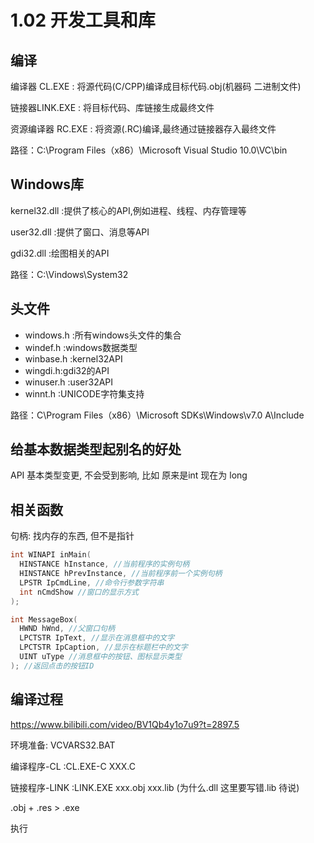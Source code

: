 # 1.02 开发工具和库

## 编译

编译器 CL.EXE : 将源代码(C/CPP)编译成目标代码.obj(机器码 二进制文件)

链接器LINK.EXE : 将目标代码、库链接生成最终文件

资源编译器 RC.EXE : 将资源(.RC)编译,最终通过链接器存入最终文件

路径：C:\Program Files（x86）\Microsoft Visual Studio 10.0\VC\bin

## Windows库

kernel32.dll :提供了核心的API,例如进程、线程、内存管理等

user32.dll :提供了窗口、消息等API

gdi32.dll :绘图相关的API

路径：C:\Vindows\System32

## 头文件

- windows.h :所有windows头文件的集合
- windef.h :windows数据类型
- winbase.h :kernel32API
- wingdi.h:gdi32的API
- winuser.h :user32API
- winnt.h :UNICODE字符集支持

路径：C\Program Files（x86）\Microsoft SDKs\Windows\v7.0 A\Include

## 给基本数据类型起别名的好处

API 基本类型变更, 不会受到影响, 比如 原来是int 现在为 long

## 相关函数

句柄: 找内存的东西, 但不是指针

```cpp
int WINAPI inMain(
  HINSTANCE hInstance, //当前程序的实例句柄
  HINSTANCE hPrevInstance, //当前程序前一个实例句柄
  LPSTR IpCmdLine, //命令行参数字符串
  int nCmdShow //窗口的显示方式
);

int MessageBox(
  HWND hWnd, //父窗口句柄
  LPCTSTR IpText, //显示在消息框中的文字
  LPCTSTR IpCaption, //显示在标题栏中的文字
  UINT uType //消息框中的按钮、图标显示类型
); //返回点击的按钮ID
```

## 编译过程

<https://www.bilibili.com/video/BV1Qb4y1o7u9?t=2897.5>

环境准备: VCVARS32.BAT

编译程序-CL :CL.EXE-C XXX.C

链接程序-LINK :LINK.EXE xxx.obj xxx.lib (为什么.dll 这里要写错.lib 待说)

.obj + .res > .exe

执行
